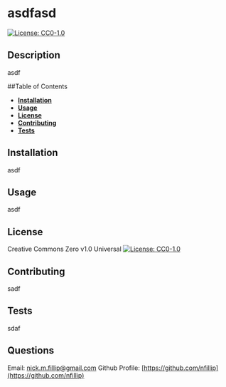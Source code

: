 
# asdfasd
[![License: CC0-1.0](https://licensebuttons.net/l/zero/1.0/80x15.png)](http://creativecommons.org/publicdomain/zero/1.0/)
## Description
    
asdf
    
##Table of Contents

- **[Installation](#installation)**
- **[Usage](#usage)**
- **[License](#license)**
- **[Contributing](#contributing)**
- **[Tests](#tests)**
  
## Installation
    
asdf
    
## Usage
    
asdf
    
## License
    
Creative Commons Zero v1.0 Universal
[![License: CC0-1.0](https://licensebuttons.net/l/zero/1.0/80x15.png)](http://creativecommons.org/publicdomain/zero/1.0/)

## Contributing
    
sadf

## Tests
sdaf
## Questions

Email: [nick.m.fillip@gmail.com](nick.m.fillip@gmail.com)
Github Profile: [https://github.com/nfillip](https://github.com/nfillip)
    